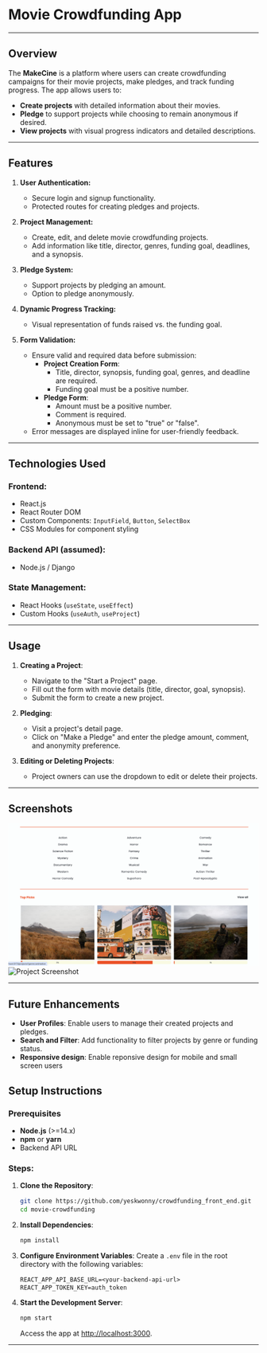 # Movie Crowdfunding App

---

## Overview

The **MakeCine** is a platform where users can create crowdfunding campaigns for their movie projects, make pledges, and track funding progress. The app allows users to:

- **Create projects** with detailed information about their movies.
- **Pledge** to support projects while choosing to remain anonymous if desired.
- **View projects** with visual progress indicators and detailed descriptions.

---

## Features

1. **User Authentication:**

   - Secure login and signup functionality.
   - Protected routes for creating pledges and projects.

2. **Project Management:**

   - Create, edit, and delete movie crowdfunding projects.
   - Add information like title, director, genres, funding goal, deadlines, and a synopsis.

3. **Pledge System:**

   - Support projects by pledging an amount.
   - Option to pledge anonymously.

4. **Dynamic Progress Tracking:**

   - Visual representation of funds raised vs. the funding goal.

5. **Form Validation:**

   - Ensure valid and required data before submission:
     - **Project Creation Form**:
       - Title, director, synopsis, funding goal, genres, and deadline are required.
       - Funding goal must be a positive number.
     - **Pledge Form**:
       - Amount must be a positive number.
       - Comment is required.
       - Anonymous must be set to "true" or "false".
   - Error messages are displayed inline for user-friendly feedback.

---

## Technologies Used

### Frontend:

- React.js
- React Router DOM
- Custom Components: `InputField`, `Button`, `SelectBox`
- CSS Modules for component styling

### Backend API (assumed):

- Node.js / Django

### State Management:

- React Hooks (`useState`, `useEffect`)
- Custom Hooks (`useAuth`, `useProject`)

---

## Usage

1. **Creating a Project**:

   - Navigate to the "Start a Project" page.
   - Fill out the form with movie details (title, director, goal, synopsis).
   - Submit the form to create a new project.

2. **Pledging**:

   - Visit a project's detail page.
   - Click on "Make a Pledge" and enter the pledge amount, comment, and anonymity preference.

3. **Editing or Deleting Projects**:
   - Project owners can use the dropdown to edit or delete their projects.

---

## Screenshots

![Project Screenshot](screenshots/filteringproject.png)
![Project Screenshot](screenshots/formvalidation.png)

---

## Future Enhancements

- **User Profiles**: Enable users to manage their created projects and pledges.
- **Search and Filter**: Add functionality to filter projects by genre or funding status.
- **Responsive design**: Enable reponsive design for mobile and small screen users

## Setup Instructions

### Prerequisites

- **Node.js** (>=14.x)
- **npm** or **yarn**
- Backend API URL

### Steps:

1. **Clone the Repository**:

   ```bash
   git clone https://github.com/yeskwonny/crowdfunding_front_end.git
   cd movie-crowdfunding
   ```

2. **Install Dependencies**:

   ```bash
   npm install
   ```

3. **Configure Environment Variables**:
   Create a `.env` file in the root directory with the following variables:

   ```env
   REACT_APP_API_BASE_URL=<your-backend-api-url>
   REACT_APP_TOKEN_KEY=auth_token
   ```

4. **Start the Development Server**:
   ```bash
   npm start
   ```
   Access the app at [http://localhost:3000](http://localhost:3000).

---
